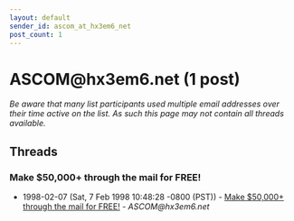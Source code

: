 ```yaml
---
layout: default
sender_id: ascom_at_hx3em6_net
post_count: 1
---
```


# ASCOM<span>@</span>hx3em6.net (1 post)

_Be aware that many list participants used multiple email addresses over their time active on the list. As such this page may not contain all threads available._

## Threads

### Make $50,000+ through the mail for FREE!
+ 1998-02-07 (Sat, 7 Feb 1998 10:48:28 -0800 (PST)) - [Make $50,000+ through the mail for FREE!](/archive/1998/02/1e35bba28ff0a6cf68209bb0dc5a607d340c811b28a1b7159776ff7f0e02e134) - _ASCOM@hx3em6.net_

